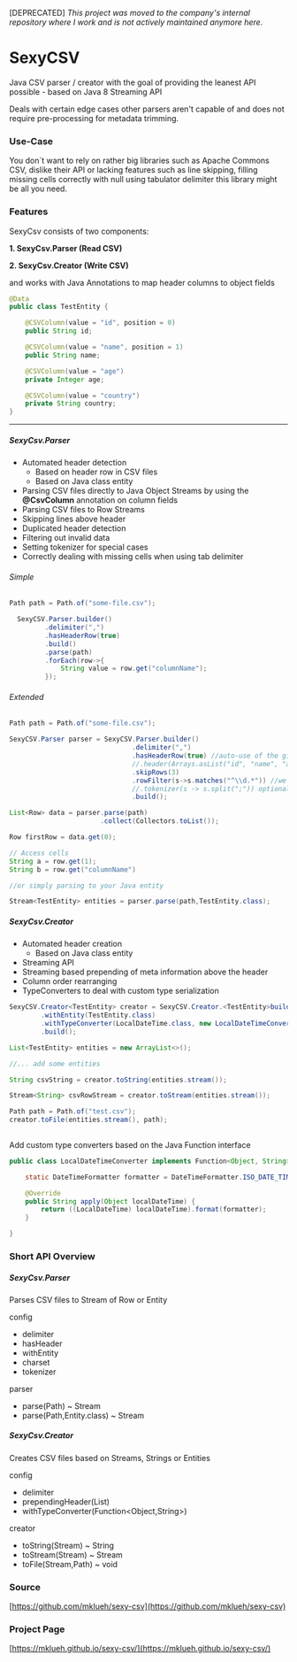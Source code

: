 [DEPRECATED] *This project was moved to the company's internal repository where I work and is not actively maintained anymore here.*


# SexyCSV

Java CSV parser / creator with the goal of providing the leanest API possible - based on Java 8 Streaming API

Deals with certain edge cases other parsers aren't capable of and does not require
pre-processing for metadata trimming.


### Use-Case

You don´t want to rely on rather big libraries such as Apache Commons CSV, dislike their API or lacking features such as
line skipping, filling missing cells correctly with null using tabulator delimiter this library might be all you need.

### Features

SexyCsv consists of two components:

**1. SexyCsv.Parser (Read CSV)**

**2. SexyCsv.Creator (Write CSV)**

and works with Java Annotations to map header columns to object fields

````java
@Data
public class TestEntity {

    @CSVColumn(value = "id", position = 0)
    public String id;

    @CSVColumn(value = "name", position = 1)
    public String name;

    @CSVColumn(value = "age")
    private Integer age;

    @CSVColumn(value = "country")
    private String country;
}
````

---

##### SexyCsv.Parser

- Automated header detection
    - Based on header row in CSV files
    - Based on Java class entity
- Parsing CSV files directly to Java Object Streams by using the **@CsvColumn** annotation on column fields
- Parsing CSV files to Row Streams
- Skipping lines above header
- Duplicated header detection
- Filtering out invalid data
- Setting tokenizer for special cases
- Correctly dealing with missing cells when using tab delimiter

###### Simple

```java
Path path = Path.of("some-file.csv");

  SexyCSV.Parser.builder()
         .delimiter(",")
         .hasHeaderRow(true)
         .build()
         .parse(path)
         .forEach(row->{
             String value = row.get("columnName");
         });
```

###### Extended

```java
Path path = Path.of("some-file.csv");

SexyCSV.Parser parser = SexyCSV.Parser.builder()
                               .delimiter(",")
                               .hasHeaderRow(true) //auto-use of the given header in the file
                               //.header(Arrays.asList("id", "name", "age", "country")) set manual header
                               .skipRows(3)
                               .rowFilter(s->s.matches("^\\d.*")) //we are only interested in rows that start with a number
                               //.tokenizer(s -> s.split(";")) optional custom tokenizer
                               .build();

List<Row> data = parser.parse(path)
                       .collect(Collectors.toList());

Row firstRow = data.get(0);

// Access cells
String a = row.get(1);
String b = row.get("columnName")

//or simply parsing to your Java entity

Stream<TestEntity> entities = parser.parse(path,TestEntity.class);


```

##### SexyCsv.Creator

- Automated header creation
    - Based on Java class entity
- Streaming API
- Streaming based prepending of meta information above the header
- Column order rearranging   
- TypeConverters to deal with custom type serialization

````java
SexyCSV.Creator<TestEntity> creator = SexyCSV.Creator.<TestEntity>builder()
        .withEntity(TestEntity.class)
        .withTypeConverter(LocalDateTime.class, new LocalDateTimeConverter())
        .build();

List<TestEntity> entities = new ArrayList<>();

//... add some entities

String csvString = creator.toString(entities.stream());

Stream<String> csvRowStream = creator.toStream(entities.stream());

Path path = Path.of("test.csv");
creator.toFile(entities.stream(), path);
        
````


Add custom type converters based on the Java Function interface
````java
public class LocalDateTimeConverter implements Function<Object, String> {

    static DateTimeFormatter formatter = DateTimeFormatter.ISO_DATE_TIME;

    @Override
    public String apply(Object localDateTime) {
        return ((LocalDateTime) localDateTime).format(formatter);
    }

}
````

### Short API Overview

##### SexyCsv.Parser

Parses CSV files to Stream of Row or Entity

config

- delimiter
- hasHeader
- withEntity
- charset
- tokenizer

parser

- parse(Path) ~ Stream<Row>
- parse(Path,Entity.class) ~ Stream<Entity>

##### SexyCsv.Creator

Creates CSV files based on Streams, Strings or Entities

config

- delimiter
- prependingHeader(List<String>)
- withTypeConverter(Function<Object,String>)

creator

- toString(Stream<Entity>) ~ String
- toStream(Stream<Entity>) ~ Stream<String>
- toFile(Stream<Entity>,Path) ~ void

### Source

[https://github.com/mklueh/sexy-csv](https://github.com/mklueh/sexy-csv)

### Project Page

[https://mklueh.github.io/sexy-csv/](https://mklueh.github.io/sexy-csv/)
